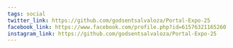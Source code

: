 ```yaml
---
tags: social
twitter_link: https://github.com/godsentsalvaloza/Portal-Expo-25
facebook_link: https://www.facebook.com/profile.php?id=61576321165260
instagram_link: https://github.com/godsentsalvaloza/Portal-Expo-25
---
```

